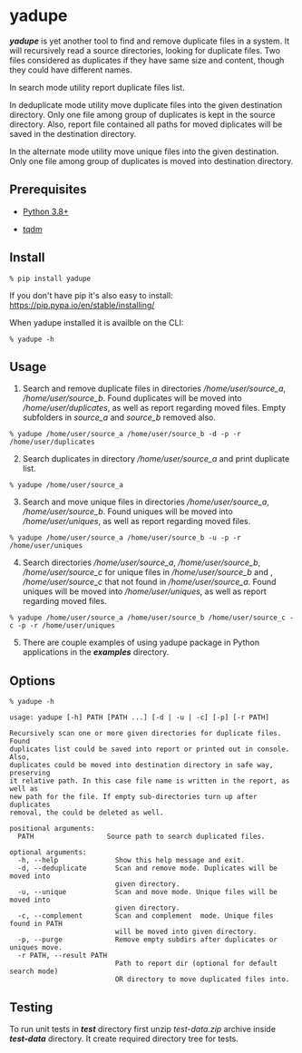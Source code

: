 # yadupe

__*yadupe*__ is yet another tool to find and remove duplicate files in a system.
It will recursively read a source directories, looking for duplicate files. Two files considered as duplicates if they have same size and content, though they could have different names.

In search mode utility report duplicate files list.

In deduplicate mode utility move duplicate files into the given destination directory. Only one file among group of duplicates is kept in the source directory. Also, report file contained all paths for moved diplicates will be saved in the destination directory.

In the alternate mode utility move unique files into the given  destination. Only one file among group of duplicates is moved into destination directory.

## Prerequisites

* [Python 3.8+](http://www.python.org/)

* [tqdm](https://tqdm.github.io/)


## Install

```
% pip install yadupe
```

If you don't have pip it's also easy to install: https://pip.pypa.io/en/stable/installing/

When yadupe installed it is availble on the CLI:

```
% yadupe -h
```

## Usage

1. Search and remove duplicate files in directories */home/user/source_a*, */home/user/source_b*. Found duplicates will be moved into */home/user/duplicates*, as well as report regarding moved files. Empty subfolders in  *source_a* and  *source_b* removed also.

```
% yadupe /home/user/source_a /home/user/source_b -d -p -r /home/user/duplicates
```

2. Search duplicates in directory */home/user/source_a* and print duplicate list.

```
% yadupe /home/user/source_a
```

3. Search and move unique files in directories */home/user/source_a*, */home/user/source_b*. Found uniques will be moved into */home/user/uniques*, as well as report regarding moved files.

```
% yadupe /home/user/source_a /home/user/source_b -u -p -r /home/user/uniques
```

4. Search directories */home/user/source_a*, */home/user/source_b*, */home/user/source_c* for unique files in */home/user/source_b* and , */home/user/source_c* that not found in */home/user/source_a*. Found uniques will be moved into */home/user/uniques*, as well as report regarding moved files.

```
% yadupe /home/user/source_a /home/user/source_b /home/user/source_c -c -p -r /home/user/uniques
```

5. There are couple examples of using yadupe package in Python applications in the __*examples*__ directory.

## Options

```
% yadupe -h

usage: yadupe [-h] PATH [PATH ...] [-d | -u | -c] [-p] [-r PATH]

Recursively scan one or more given directories for duplicate files. Found
duplicates list could be saved into report or printed out in console. Also,
duplicates could be moved into destination directory in safe way, preserving
it relative path. In this case file name is written in the report, as well as
new path for the file. If empty sub-directories turn up after duplicates
removal, the could be deleted as well.

positional arguments:
  PATH                  Source path to search duplicated files.

optional arguments:
  -h, --help              Show this help message and exit.
  -d, --deduplicate       Scan and remove mode. Duplicates will be moved into
                          given directory.
  -u, --unique            Scan and move mode. Unique files will be moved into
                          given directory.
  -c, --complement        Scan and complement  mode. Unique files found in PATH 
                          will be moved into given directory.
  -p, --purge             Remove empty subdirs after duplicates or uniques move.
  -r PATH, --result PATH
                          Path to report dir (optional for default search mode)
                          OR directory to move duplicated files into.
```

## Testing

To run unit tests in __*test*__ directory first unzip *test-data.zip* archive inside __*test-data*__ directory. It create required directory tree for tests.
